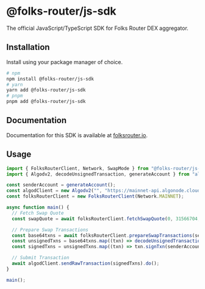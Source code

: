 # @folks-router/js-sdk

The official JavaScript/TypeScript SDK for Folks Router DEX aggregator.

## Installation

Install using your package manager of choice.

```bash
# npm
npm install @folks-router/js-sdk
# yarn
yarn add @folks-router/js-sdk
# pnpm
pnpm add @folks-router/js-sdk
```

## Documentation

Documentation for this SDK is available at [folksrouter.io](https://folksrouter.io/docs/sdk/overview/).

## Usage

```js
import { FolksRouterClient, Network, SwapMode } from "@folks-router/js-sdk";
import { Algodv2, decodeUnsignedTransaction, generateAccount } from "algosdk";

const senderAccount = generateAccount();
const algodClient = new Algodv2("", "https://mainnet-api.algonode.cloud/", 443);
const folksRouterClient = new FolksRouterClient(Network.MAINNET);

async function main() {
  // Fetch Swap Quote
  const swapQuote = await folksRouterClient.fetchSwapQuote(0, 31566704, BigInt(10e6), SwapMode.FIXED_INPUT);

  // Prepare Swap Transactions
  const base64txns = await folksRouterClient.prepareSwapTransactions(senderAccount.addr, BigInt(10), swapQuote);
  const unsignedTxns = base64txns.map((txn) => decodeUnsignedTransaction(Buffer.from(txn, "base64")));
  const signedTxns = unsignedTxns.map((txn) => txn.signTxn(senderAccount.sk));

  // Submit Transaction
  await algodClient.sendRawTransaction(signedTxns).do();
}

main();
```
